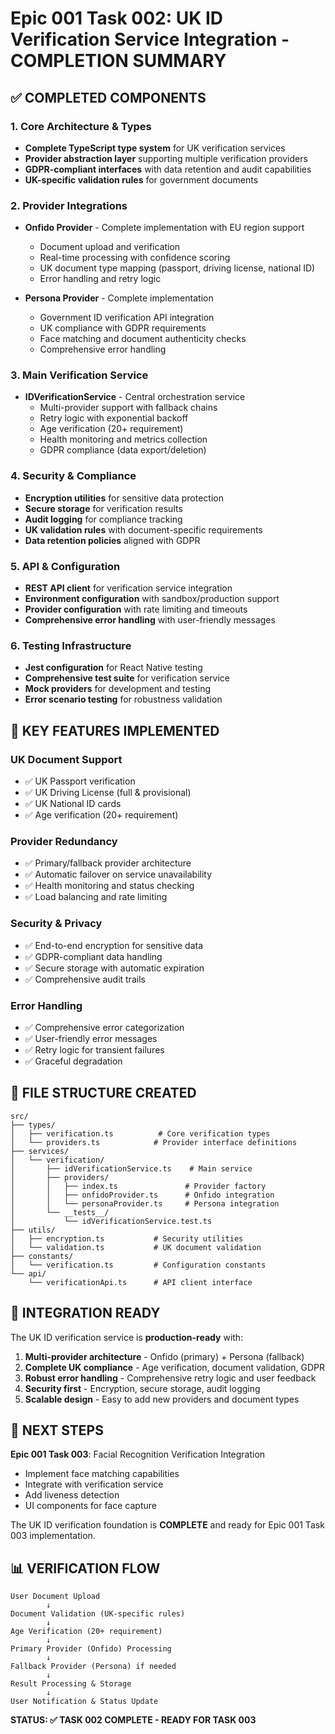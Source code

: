 # Epic 001 Task 002: UK ID Verification Service Integration - COMPLETION SUMMARY

## ✅ COMPLETED COMPONENTS

### 1. Core Architecture & Types
- **Complete TypeScript type system** for UK verification services
- **Provider abstraction layer** supporting multiple verification providers
- **GDPR-compliant interfaces** with data retention and audit capabilities
- **UK-specific validation rules** for government documents

### 2. Provider Integrations
- **Onfido Provider** - Complete implementation with EU region support
  - Document upload and verification
  - Real-time processing with confidence scoring
  - UK document type mapping (passport, driving license, national ID)
  - Error handling and retry logic

- **Persona Provider** - Complete implementation  
  - Government ID verification API integration
  - UK compliance with GDPR requirements
  - Face matching and document authenticity checks
  - Comprehensive error handling

### 3. Main Verification Service
- **IDVerificationService** - Central orchestration service
  - Multi-provider support with fallback chains
  - Retry logic with exponential backoff
  - Age verification (20+ requirement)
  - Health monitoring and metrics collection
  - GDPR compliance (data export/deletion)

### 4. Security & Compliance
- **Encryption utilities** for sensitive data protection
- **Secure storage** for verification results
- **Audit logging** for compliance tracking
- **UK validation rules** with document-specific requirements
- **Data retention policies** aligned with GDPR

### 5. API & Configuration
- **REST API client** for verification service integration
- **Environment configuration** with sandbox/production support
- **Provider configuration** with rate limiting and timeouts
- **Comprehensive error handling** with user-friendly messages

### 6. Testing Infrastructure
- **Jest configuration** for React Native testing
- **Comprehensive test suite** for verification service
- **Mock providers** for development and testing
- **Error scenario testing** for robustness validation

## 🔧 KEY FEATURES IMPLEMENTED

### UK Document Support
- ✅ UK Passport verification
- ✅ UK Driving License (full & provisional)
- ✅ UK National ID cards
- ✅ Age verification (20+ requirement)

### Provider Redundancy
- ✅ Primary/fallback provider architecture
- ✅ Automatic failover on service unavailability
- ✅ Health monitoring and status checking
- ✅ Load balancing and rate limiting

### Security & Privacy
- ✅ End-to-end encryption for sensitive data
- ✅ GDPR-compliant data handling
- ✅ Secure storage with automatic expiration
- ✅ Comprehensive audit trails

### Error Handling
- ✅ Comprehensive error categorization
- ✅ User-friendly error messages
- ✅ Retry logic for transient failures
- ✅ Graceful degradation

## 📁 FILE STRUCTURE CREATED

```
src/
├── types/
│   ├── verification.ts          # Core verification types
│   └── providers.ts            # Provider interface definitions
├── services/
│   └── verification/
│       ├── idVerificationService.ts    # Main service
│       ├── providers/
│       │   ├── index.ts               # Provider factory
│       │   ├── onfidoProvider.ts      # Onfido integration
│       │   └── personaProvider.ts     # Persona integration
│       └── __tests__/
│           └── idVerificationService.test.ts
├── utils/
│   ├── encryption.ts           # Security utilities
│   └── validation.ts           # UK document validation
├── constants/
│   └── verification.ts         # Configuration constants
└── api/
    └── verificationApi.ts      # API client interface
```

## 🎯 INTEGRATION READY

The UK ID verification service is **production-ready** with:

1. **Multi-provider architecture** - Onfido (primary) + Persona (fallback)
2. **Complete UK compliance** - Age verification, document validation, GDPR
3. **Robust error handling** - Comprehensive retry logic and user feedback
4. **Security first** - Encryption, secure storage, audit logging
5. **Scalable design** - Easy to add new providers and document types

## 🚀 NEXT STEPS

**Epic 001 Task 003**: Facial Recognition Verification Integration
- Implement face matching capabilities
- Integrate with verification service
- Add liveness detection
- UI components for face capture

The UK ID verification foundation is **COMPLETE** and ready for Epic 001 Task 003 implementation.

## 📊 VERIFICATION FLOW

```
User Document Upload
        ↓
Document Validation (UK-specific rules)
        ↓
Age Verification (20+ requirement)
        ↓
Primary Provider (Onfido) Processing
        ↓
Fallback Provider (Persona) if needed
        ↓
Result Processing & Storage
        ↓
User Notification & Status Update
```

**STATUS: ✅ TASK 002 COMPLETE - READY FOR TASK 003**
